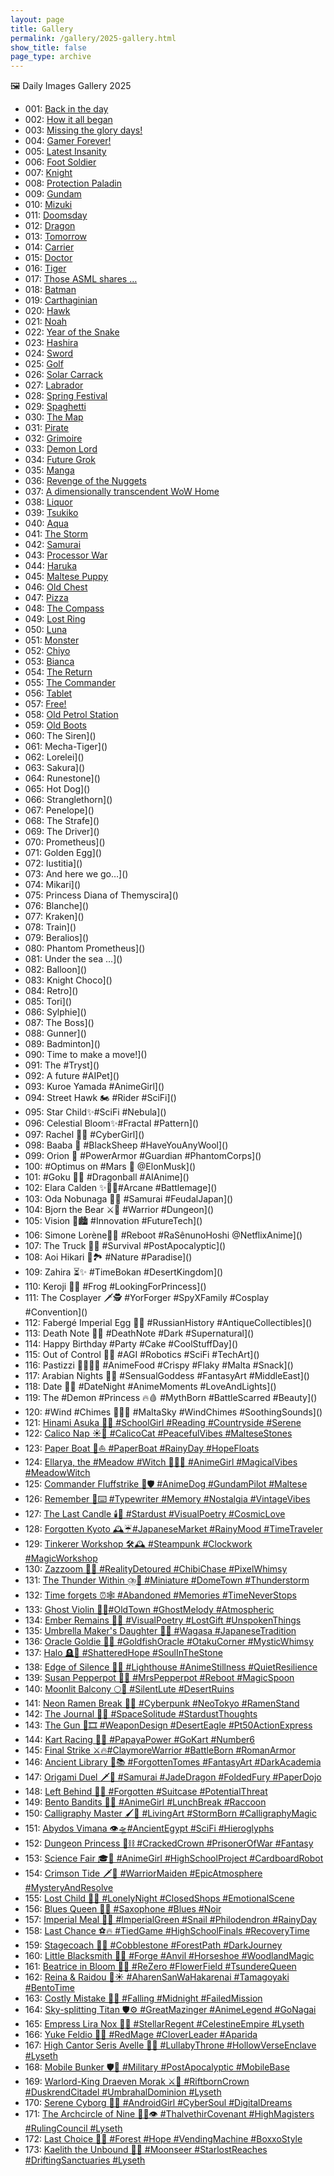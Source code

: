```yaml
---
layout: page
title: Gallery
permalink: /gallery/2025-gallery.html
show_title: false
page_type: archive
---
```


🖼️ Daily Images Gallery 2025

- 001: [Back in the day](https://pbs.twimg.com/media/Gg2cGkZXoAA-hOW?format=jpg&name=medium)
- 002: [How it all began](https://pbs.twimg.com/media/Gg2jnszXMAAdjnM?format=jpg&name=medium)
- 003: [Missing the glory days!](https://pbs.twimg.com/media/Gg2lzxGW0AAdXl3?format=jpg&name=medium)
- 004: [Gamer Forever!](https://pbs.twimg.com/media/Gg2p2uKXsAAmyPl?format=jpg&name=medium)
- 005: [Latest Insanity](https://pbs.twimg.com/media/Gg6BZ0OWoAAAPgU?format=jpg&name=medium)
- 006: [Foot Soldier](https://pbs.twimg.com/media/Gg6HiLNXkAALhUb?format=jpg&name=medium)
- 007: [Knight](https://pbs.twimg.com/media/Gg6IrCJXUAAx9Y8?format=jpg&name=medium)
- 008: [Protection Paladin](https://pbs.twimg.com/media/Gg6LgQ3WUAAWvqq?format=jpg&name=medium)
- 009: [Gundam](https://pbs.twimg.com/media/Gg6PioUWIAAm1GF?format=jpg&name=medium)
- 010: [Mizuki](https://pbs.twimg.com/media/Gg6VZZWWcAEcadV?format=jpg&name=medium)
- 011: [Doomsday](https://pbs.twimg.com/media/Gg-0rqkWkAAmjtB?format=jpg&name=medium)
- 012: [Dragon](https://pbs.twimg.com/media/GhFZdNKWgAA1IK8?format=jpg&name=medium)
- 013: [Tomorrow](https://pbs.twimg.com/media/GhI4u6wXQAAYCab?format=jpg&name=medium)
- 014: [Carrier](https://pbs.twimg.com/media/GhNlYZVW4AAtAcs?format=jpg&name=medium)
- 015: [Doctor](https://pbs.twimg.com/media/GhT2Pp9XMAA4UUG?format=jpg&name=medium)
- 016: [Tiger](https://pbs.twimg.com/media/GheYAS1XIAE6KVP?format=jpg&name=medium)
- 017: [Those ASML shares …](https://pbs.twimg.com/media/GhguaqUWMAEWPMq?format=jpg&name=medium)
- 018: [Batman](https://pbs.twimg.com/media/GhjviSqXYAAlzW3?format=jpg&name=medium)
- 019: [Carthaginian](https://pbs.twimg.com/media/GhqdwQmXsAAjnD-?format=jpg&name=medium)
- 020: [Hawk](https://pbs.twimg.com/media/GhvP8UuXgAA61Nw?format=jpg&name=medium)
- 021: [Noah](https://pbs.twimg.com/media/Gh1da0MWgAAQh_6?format=jpg&name=medium)
- 022: [Year of the Snake](https://pbs.twimg.com/media/Gh5d1t0XAAAaimI?format=jpg&name=medium)
- 023: [Hashira](https://pbs.twimg.com/media/Gh8jD2xW8AAeUTf?format=jpg&name=medium)
- 024: [Sword](https://pbs.twimg.com/media/GiDZaB4W8AAugWx?format=jpg&name=medium)
- 025: [Golf](https://pbs.twimg.com/media/GiHQkB-WQAAAFly?format=jpg&name=medium)
- 026: [Solar Carrack](https://pbs.twimg.com/media/GiM6VzDWYAAdBdJ?format=jpg&name=medium)
- 027: [Labrador](https://pbs.twimg.com/media/GiSTnNuW4AAdXYK?format=jpg&name=medium)
- 028: [Spring Festival](https://pbs.twimg.com/media/GiXSfbrXoAA5uJq?format=jpg&name=medium)
- 029: [Spaghetti](https://pbs.twimg.com/media/GihJ_ulWMAAVVLJ?format=jpg&name=medium)
- 030: [The Map](https://pbs.twimg.com/media/GihM4DjWsAEHmOR?format=jpg&name=medium)
- 031: [Pirate](https://pbs.twimg.com/media/GimhE38XMAABiLx?format=jpg&name=medium)
- 032: [Grimoire](https://pbs.twimg.com/media/Gitv_QiXkAA3mYA?format=jpg&name=medium)
- 033: [Demon Lord](https://pbs.twimg.com/media/GiytSg6WUAAWS69?format=jpg&name=medium)
- 034: [Future Grok](https://pbs.twimg.com/media/Gi1ouCxXgAAKMCj?format=jpg&name=medium)
- 035: [Manga](https://pbs.twimg.com/media/Gi6Dk-zWIAANgz2?format=jpg&name=medium)
- 036: [Revenge of the Nuggets](https://pbs.twimg.com/media/Gi_FIKlWAAASuBO?format=jpg&name=medium)
- 037: [A dimensionally transcendent WoW Home](https://pbs.twimg.com/media/GjEN_RpXcAAzq4Z?format=jpg&name=medium)
- 038: [Liquor](https://pbs.twimg.com/media/GjKpC4vWEAEIUcm?format=jpg&name=medium)
- 039: [Tsukiko](https://pbs.twimg.com/media/GjO6KFoWsAAHPKC?format=jpg&name=medium)
- 040: [Aqua](https://pbs.twimg.com/media/GjT0-qmWQAA9vHW?format=jpg&name=medium)
- 041: [The Storm](https://pbs.twimg.com/media/GjZQyyuX0AA-1fV?format=jpg&name=medium)
- 042: [Samurai](https://pbs.twimg.com/media/GjgLJgYW4AAn0CR?format=jpg&name=medium)
- 043: [Processor War](https://pbs.twimg.com/media/GjjrlMJXwAAtwiG?format=jpg&name=medium)
- 044: [Haruka](https://pbs.twimg.com/media/GjopP3IXEAAJT9l?format=jpg&name=medium)
- 045: [Maltese Puppy](https://pbs.twimg.com/media/GjuK79EXwAAQM61?format=jpg&name=medium)
- 046: [Old Chest](https://pbs.twimg.com/media/GjzLD1tWYAAexVf?format=jpg&name=medium)
- 047: [Pizza](https://pbs.twimg.com/media/Gj4KqPeXEAAF7F0?format=jpg&name=medium)
- 048: [The Compass](https://pbs.twimg.com/media/Gj-C-P_WMAAGqCr?format=jpg&name=medium)
- 049: [Lost Ring](https://pbs.twimg.com/media/GkF6HwXW4AAbMPO?format=jpg&name=medium)
- 050: [Luna](https://pbs.twimg.com/media/GkHiSxyWgAAjqhe?format=jpg&name=medium)
- 051: [Monster](https://pbs.twimg.com/media/GkNYZIJXAAEiNS9?format=jpg&name=medium)
- 052: [Chiyo](https://pbs.twimg.com/media/GkTJNJlW0AE4CIT?format=jpg&name=medium)
- 053: [Bianca](https://pbs.twimg.com/media/GkW8F7nWAAAT5ss?format=jpg&name=medium)
- 054: [The Return](https://pbs.twimg.com/media/GkdHkl6WsAETIlI?format=jpg&name=medium)
- 055: [The Commander](https://pbs.twimg.com/media/GkhVdaAXkAApuy5?format=jpg&name=medium)
- 056: [Tablet](https://pbs.twimg.com/media/GkojQxUWsAEX7Ta?format=jpg&name=medium)
- 057: [Free!](https://pbs.twimg.com/media/GksEdMkXEAAyqYa?format=jpg&name=medium)
- 058: [Old Petrol Station](https://pbs.twimg.com/media/GkzoBvHWEAA-SaM?format=jpg&name=medium)
- 059: [Old Boots](https://pbs.twimg.com/media/Gk45EJZWAAMG8yR?format=jpg&name=medium)
- 060: The Siren]()
- 061: Mecha-Tiger]()
- 062: Lorelei]()
- 063: Sakura]()
- 064: Runestone]()
- 065: Hot Dog]()
- 066: Stranglethorn]()
- 067: Penelope]()
- 068: The Strafe]()
- 069: The Driver]()
- 070: Prometheus]()
- 071: Golden Egg]()
- 072: Iustitia]()
- 073: And here we go…]()
- 074: Mikari]()
- 075: Princess Diana of Themyscira]()
- 076: Blanche]()
- 077: Kraken]()
- 078: Train]()
- 079: Beralios]()
- 080: Phantom Prometheus]()
- 081: Under the sea …]()
- 082: Balloon]()
- 083: Knight Choco]()
- 084: Retro]()
- 085: Tori]()
- 086: Sylphie]()
- 087: The Boss]()
- 088: Gunner]()
- 089: Badminton]()
- 090: Time to make a move!]()
- 091: The #Tryst]()
- 092: A future #AIPet]()
- 093: Kuroe Yamada #AnimeGirl]()
- 094: Street Hawk 🏍️ #Rider #SciFi]()
- 095: Star Child✨#SciFi #Nebula]()
- 096: Celestial Bloom✨#Fractal #Pattern]()
- 097: Rachel 🤷‍♀️ #CyberGirl]()
- 098: Baaba 🐏 #BlackSheep #HaveYouAnyWool]()
- 099: Orion 🦾 #PowerArmor #Guardian #PhantomCorps]()
- 100: #Optimus on #Mars 🦾 @ElonMusk]()
- 101: #Goku 🐉🔮 #Dragonball #AIAnime]()
- 102: Elara Calden ✨🧙‍♀️#Arcane #Battlemage]()
- 103: Oda Nobunaga 👹🗾 #Samurai #FeudalJapan]()
- 104: Bjorn the Bear ⚔️💪 #Warrior #Dungeon]()
- 105: Vision 🌃🏙️ #Innovation #FutureTech]()
- 106: Simone Lorène🤺🌷 #Reboot #RaSênunoHoshi @NetflixAnime]()
- 107: The Truck 🚛🌆 #Survival #PostApocalyptic]()
- 108: Aoi Hikari 💙🏞️ #Nature #Paradise]()
- 109: Zahira ⏳✨ #TimeBokan #DesertKingdom]()
- 110: Keroji 🐸👸 #Frog #LookingForPrincess]()
- 111: The Cosplayer 🗡️🕵️ #YorForger #SpyXFamily #Cosplay #Convention]()
- 112: Fabergé Imperial Egg 🥚💎 #RussianHistory #AntiqueCollectibles]()
- 113: Death Note 📖💀 #DeathNote #Dark #Supernatural]()
- 114: Happy Birthday #Party #Cake #CoolStuffDay]()
- 115: Out of Control 🤖🔴 #AGI #Robotics #SciFi #TechArt]()
- 116: Pastizzi 👩‍🍳🇲🇹 #AnimeFood #Crispy #Flaky #Malta #Snack]()
- 117: Arabian Nights 💃✨ #SensualGoddess #FantasyArt #MiddleEast]()
- 118: Date 💖🌃 #DateNight #AnimeMoments #LoveAndLights]()
- 119: The #Demon #Princess 🔥🩸 #MythBorn #BattleScarred #Beauty]()
- 120: #Wind #Chimes 🎐🇲🇹 #MaltaSky #WindChimes #SoothingSounds]()
- 121: [Hinami Asuka 🌳📖 #SchoolGirl #Reading #Countryside #Serene](https://pbs.twimg.com/media/Gp3WL9XXYAAP6dB?format=jpg&name=medium)
- 122: [Calico Nap ☀️🐾 #CalicoCat #PeacefulVibes #MalteseStones](https://pbs.twimg.com/media/Gp9-ee6W8AAORGr?format=jpg&name=medium)
- 123: [Paper Boat 📰⛵️ #PaperBoat #RainyDay #HopeFloats](https://pbs.twimg.com/media/GqDABXJWkAABgbW?format=jpg&name=medium)
- 124: [Ellarya, the #Meadow #Witch 🌄🧙‍♀️ #AnimeGirl #MagicalVibes #MeadowWitch](https://pbs.twimg.com/media/GqIkrJxWkAEX6Ji?format=jpg&name=medium)
- 125: [Commander Fluffstrike 🐾🛡️ #AnimeDog #GundamPilot #Maltese](https://pbs.twimg.com/media/GqM5WsOXgAARTOi?format=jpg&name=medium)
- 126: [Remember 📜⌨️ #Typewriter #Memory #Nostalgia #VintageVibes](https://pbs.twimg.com/media/GqSjvd1WEAAn1Ps?format=jpg&name=medium)
- 127: [The Last Candle 🕯️🌌 #Stardust #VisualPoetry #CosmicLove](https://pbs.twimg.com/media/GqYFc0RXUAAzdfE?format=jpg&name=medium)
- 128: [Forgotten Kyoto 🕰️☔#JapaneseMarket #RainyMood #TimeTraveler](https://pbs.twimg.com/media/GqcxVG0XAAA2muY?format=jpg&name=medium)
- 129: [Tinkerer Workshop 🛠️🕰️ #Steampunk #Clockwork #MagicWorkshop](https://pbs.twimg.com/media/Gqh6arnW0AALXzx?format=jpg&name=medium)
- 130: [Zazzoom 🚀🍭 #RealityDetoured #ChibiChase #PixelWhimsy](https://pbs.twimg.com/media/GqnORG6XsAA4-N2?format=jpg&name=medium)
- 131: [The Thunder Within ⛈️🌃 #Miniature #DomeTown #Thunderstorm](https://pbs.twimg.com/media/GqsOsicXYAEhtDm?format=jpg&name=medium)
- 132: [Time forgets ⏰🕸️ #Abandoned #Memories #TimeNeverStops](https://pbs.twimg.com/media/GqxBhLjWwAIZeUX?format=jpg&name=medium)
- 133: [Ghost Violin 👻🎻#OldTown #GhostMelody #Atmospheric](https://pbs.twimg.com/media/Gq3HAaPWwAAh840?format=jpg&name=medium)
- 134: [Ember Remains 🌿🖤 #VisualPoetry #LostGift #UnspokenThings](https://pbs.twimg.com/media/Gq5-nY6XsAAtRH1?format=jpg&name=medium)
- 135: [Umbrella Maker's Daughter 🎨🌸 #Wagasa #JapaneseTradition](https://pbs.twimg.com/media/GrA0nlIW8AAKIgM?format=jpg&name=medium)
- 136: [Oracle Goldie 🐠🔮 #GoldfishOracle #OtakuCorner #MysticWhimsy](https://pbs.twimg.com/media/GrGAqqtWsAAYp8l?format=jpg&name=medium)
- 137: [Halo 🪦🔆 #ShatteredHope #SoulInTheStone](https://pbs.twimg.com/media/GrLZpvIXAAAxPlC?format=jpg&name=medium)
- 138: [Edge of Silence 🌊💡 #Lighthouse #AnimeStillness #QuietResilience](https://pbs.twimg.com/media/GrN2bF2XYAAuVZb?format=jpg&name=medium)
- 139: [Susan Pepperpot 🥄✨ #MrsPepperpot #Reboot #MagicSpoon](https://pbs.twimg.com/media/GrVtLnAXsAAKkac?format=jpg&name=medium)
- 140: [Moonlit Balcony 🌕🎼 #SilentLute #DesertRuins](https://pbs.twimg.com/media/GraD65LX0AA9Fr9?format=jpg&name=medium)
- 141: [Neon Ramen Break 🍜🌃 #Cyberpunk #NeoTokyo #RamenStand](https://pbs.twimg.com/media/GrfCecrXEAAdm2n?format=jpg&name=medium)
- 142: [The Journal 📓🌌 #SpaceSolitude #StardustThoughts](https://pbs.twimg.com/media/GrkVsrgXwAAAkEc?format=jpg&name=medium)
- 143: [The Gun 🔫🎞️ #WeaponDesign #DesertEagle #Pt50ActionExpress](https://pbs.twimg.com/media/GroV-NaX0AEKyaO?format=jpg&name=medium)
- 144: [Kart Racing 🏁🍊 #PapayaPower #GoKart #Number6](https://pbs.twimg.com/media/Gru4shKXsAAtck0?format=jpg&name=medium)
- 145: [Final Strike ⚔️🔥#ClaymoreWarrior #BattleBorn #RomanArmor](https://pbs.twimg.com/media/Grz77wRXUAE2IEL?format=jpg&name=medium)
- 146: [Ancient Library 📜📚 #ForgottenTomes #FantasyArt #DarkAcademia](https://pbs.twimg.com/media/Gr4zeWsXwAAObiY?format=jpg&name=medium)
- 147: [Origami Duel 🗡️🐉 #Samurai #JadeDragon #FoldedFury #PaperDojo](https://pbs.twimg.com/media/Gr91REuXAAA2KCA?format=jpg&name=medium)
- 148: [Left Behind 🧳🚉 #Forgotten #Suitcase #PotentialThreat](https://pbs.twimg.com/media/GsEUpq6XkAAs7fO?format=jpg&name=medium)
- 149: [Bento Bandits 🍱🦝 #AnimeGirl #LunchBreak #Raccoon](https://pbs.twimg.com/media/GsIbzLpXIAAhULT?format=jpg&name=medium)
- 150: [Calligraphy Master 🖌️🐯 #LivingArt #StormBorn #CalligraphyMagic](https://pbs.twimg.com/media/GsNVtMiWMAA3U1x?format=jpg&name=medium)
- 151: [Abydos Vimana 👁️🛸#AncientEgypt #SciFi #Hieroglyphs](https://pbs.twimg.com/media/GsSziaDXoAAqrIE?format=jpg&name=medium)
- 152: [Dungeon Princess 👑⛓️ #CrackedCrown #PrisonerOfWar #Fantasy](https://pbs.twimg.com/media/GsV5E9BWcAARhbQ?format=jpg&name=medium)
- 153: [Science Fair 🎓🤖 #AnimeGirl #HighSchoolProject #CardboardRobot](https://pbs.twimg.com/media/GsdBhSXXYAAwpJc?format=jpg&name=medium)
- 154: [Crimson Tide 🗡️🌅 #WarriorMaiden #EpicAtmosphere #MysteryAndResolve](https://pbs.twimg.com/media/Gshl9NdWAAA4kAe?format=jpg&name=medium)
- 155: [Lost Child 🌃🧸 #LonelyNight #ClosedShops #EmotionalScene](https://pbs.twimg.com/media/GslbvRBXAAAbRNz?format=jpg&name=medium)
- 156: [Blues Queen 🎷💙 #Saxophone #Blues #Noir](https://pbs.twimg.com/media/GstB1AjXcAAxckM?format=jpg&name=medium)
- 157: [Imperial Meal 🐌🥬 #ImperialGreen #Snail #Philodendron #RainyDay](https://pbs.twimg.com/media/Gsyg1UbWoAAser6?format=jpg&name=medium)
- 158: [Last Chance ⚽🔥 #TiedGame #HighSchoolFinals #RecoveryTime](https://pbs.twimg.com/media/Gs2prOwW0AAS55c?format=jpg&name=medium)
- 159: [Stagecoach 🐎🧳 #Cobblestone #ForestPath #DarkJourney](https://pbs.twimg.com/media/Gs8gfrYWYAAC554?format=jpg&name=medium)
- 160: [Little Blacksmith 🦊🔥 #Forge #Anvil #Horseshoe #WoodlandMagic](https://pbs.twimg.com/media/GtA6GgCWsAACHUw?format=jpg&name=medium)
- 161: [Beatrice in Bloom 🌸🦋 #ReZero #FlowerField #TsundereQueen](https://pbs.twimg.com/media/GtGW3qzXEAAQvjh?format=jpg&name=medium)
- 162: [Reina & Raidou 🍱☀️ #AharenSanWaHakarenai #Tamagoyaki #BentoTime](https://pbs.twimg.com/media/GtMT0LuXQAAAEIp?format=jpg&name=medium)
- 163: [Costly Mistake 🖤🌙 #Falling #Midnight #FailedMission](https://pbs.twimg.com/media/GtRHvk9XwAAjecy?format=jpg&name=medium)
- 164: [Sky-splitting Titan 🛡️⚙️ #GreatMazinger #AnimeLegend #GoNagai](https://pbs.twimg.com/media/GtUBNaXXQAAH6ua?format=jpg&name=medium)
- 165: [Empress Lira Nox 🌌👑 #StellarRegent #CelestineEmpire #Lyseth](https://pbs.twimg.com/media/GtayZ35XEAAAM7e?format=jpg&name=medium)
- 166: [Yuke Feldio 🧙🍀 #RedMage #CloverLeader #Aparida](https://pbs.twimg.com/media/Gtf3nZuW4AABS9x?format=jpg&name=medium)
- 167: [High Cantor Seris Avelle 🎼✨ #LullabyThrone #HollowVerseEnclave #Lyseth](https://pbs.twimg.com/media/GtlBZMAXUAAUAzl?format=jpg&name=medium)
- 168: [Mobile Bunker 🛡️🚛 #Military #PostApocalyptic #MobileBase](https://pbs.twimg.com/media/GtqfO8TagAEdmKI?format=jpg&name=medium)
- 169: [Warlord-King Draeven Morak ⚔️👑 #RiftbornCrown #DuskrendCitadel #UmbrahalDominion #Lyseth](https://pbs.twimg.com/media/GtwWrtiXYAA-69L?format=jpg&name=medium)
- 170: [Serene Cyborg 🤖💭 #AndroidGirl #CyberSoul #DigitalDreams](https://pbs.twimg.com/media/GtySebCWoAAliZh?format=jpg&name=medium)
- 171: [The Archcircle of Nine 🧙‍♀️👁️ #ThalvethirCovenant #HighMagisters #RulingCouncil #Lyseth](https://pbs.twimg.com/media/Gt4Bb_9W4AQtwOG?format=jpg&name=medium)
- 172: [Last Choice 🥫✨ #Forest #Hope #VendingMachine #BoxxoStyle](https://pbs.twimg.com/media/Gt-ALLuWMAAdJl9?format=jpg&name=medium)
- 173: [Kaelith the Unbound 🌌📿 #Moonseer #StarlostReaches #DriftingSanctuaries #Lyseth](https://pbs.twimg.com/media/GuCRHz7WIAAKzxY?format=jpg&name=medium)
